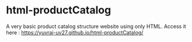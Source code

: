 # html-productCatalog
A very basic product catalog structure website  using only HTML. 
Access it here : https://yuvraj-uv27.github.io/html-productCatalog/
